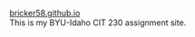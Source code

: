 <a href="coursehomepage.html">bricker58.github.io</a><br>
This is my BYU-Idaho CIT 230 assignment site.
